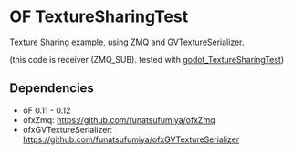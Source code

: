 # OF TextureSharingTest

Texture Sharing example, using [ZMQ](https://github.com/funatsufumiya/ofxZmq) and [GVTextureSerializer](https://github.com/funatsufumiya/ofxGVTextureSerializer).

(this code is receiver (ZMQ_SUB). tested with [godot_TextureSharingTest](https://github.com/funatsufumiya/godot_TextureSharingTest))

## Dependencies

- oF 0.11 - 0.12
- ofxZmq: https://github.com/funatsufumiya/ofxZmq
- ofxGVTextureSerializer: https://github.com/funatsufumiya/ofxGVTextureSerializer
